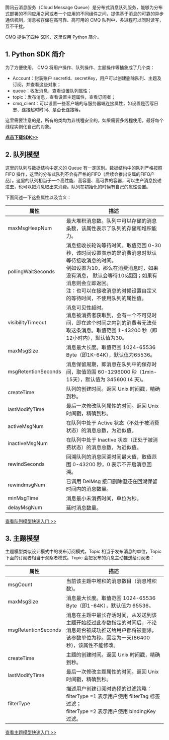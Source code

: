 腾讯云消息服务（Cloud Message Queue）是分布式消息队列服务，能够为分布式部署的不同应用之间或者一个应用的不同组件之间，提供基于消息的可靠的异步通信机制，消息被存储在高可靠、高可用的 CMQ 队列中，多进程可以同时读写，互不干扰。

CMQ 提供了四种 SDK，这里仅用 Python 简介。

## 1. Python SDK 简介

为了方便使用， CMQ 将用户操作、队列操作、主题操作等抽象成了几个类：

- Account：封装账户 secretId、secretKey，用户可以创建删除队列、主题及订阅，并查看这些对象；
- queue：收发消息，查看设置队列属性；
- topic：发布消息，查看设置主题属性，查看订阅者；
- cmq_client：可以设置一些客户端的与服务器端连接属性，如设置是否写日志、连接超时时间、是否长连接等。

这里需要注意的是，所有的类均为非线程安全的，如果需要多线程使用，最好每个线程实例化自己的对象。


**[点击下载SDK>>](https://www.qcloud.com/document/product/406/6107)**


## 2. 队列模型

这里的队列与数据结构中定义的 Queue 有一定区别。数据结构中的队列严格按照 FIFO 操作，这里的分布式队列不会有严格的FIFO（后续会推出专属的FIFO产品）。这里的队列相当于一个高性能、高容量、高可靠的容器，可以生产消息投递进去，也可以把消息取出来消费。队列在初始化的时候有自己的属性设置。

下面简述一下这些属性以及含义：

| 属性 | 描述 |
|---------|---------|
| maxMsgHeapNum | 最大堆积消息数。队列中可以存储的消息条数，该属性表示了队列的存储和堆积能力。 |
| pollingWaitSeconds | 消息接收长轮询等待时间。取值范围 0-30 秒，该时间设置表示的是消费消息时默认等待接收消息的时间。<br>例如设置为10，那么在消费消息时，如果没有消息， 默认会等待10s返回；如果有消息则会立即返回。<br>注：也可以在接收消息的时候设置自定义的等待时间，不使用队列的属性值。 | 
| visibilityTimeout | 消息可见性超时。<br>消息被消费者获取到，会有一个不可见时间，即在这个时间之内别的消费者无法获取这条消息。取值范围 1-43200 秒（即12小时内），默认值为30。 | 
| maxMsgSize | 消息最大长度。取值范围 1024-65536 Byte（即1K-64K），默认值为65536。 | 
| msgRetentionSeconds | 消息保留周期，即消息在队列中的保存时间，取值范围 60-1296000 秒（1min-15天），默认值为 345600 (4 天)。 | 
| createTime | 队列的创建时间。返回 Unix 时间戳，精确到秒。 | 
| lastModifyTime | 最后一次修改队列属性的时间。返回 Unix 时间戳，精确到秒。 | 
| activeMsgNum | 在队列中处于 Active 状态（不处于被消费状态）的消息总数，为近似值。 |  
| inactiveMsgNum | 在队列中处于 Inactive 状态（正处于被消费状态）的消息总数，为近似值。 | 
| rewindSeconds | 回溯队列的消息回溯时间最大值，取值范围 0-43200 秒，0 表示不开启消息回溯。 | 
| rewindmsgNum | 已调用 DelMsg 接口删除但还在回溯保留时间内的消息数量。 | 
| minMsgTime | 消息最小未消费时间，单位为秒。 | 
| delayMsgNum | 延时消息数量。| 

[查看队列模型快速入门 >>](/document/product/406/8436)

## 3. 主题模型

主题模型类似设计模式中的发布订阅模式，Topic 相当于发布消息的单位，Topic 下面的订阅者相当于观察者模式。Topic 会把发布的消息主动推送给订阅者：
    

| 属性 | 描述 |
|---------|---------|
| msgCount | 当前该主题中堆积的消息数目（消息堆积数)。 |
| maxMsgSize | 消息最大长度。取值范围 1024-65536 Byte（即1-64K），默认值为 65536。 |
| msgRetentionSeconds | 消息在主题中最长存活时间，从发送到该主题开始经过此参数指定的时间后，不论消息是否被成功推送给用户都将被删除，该参数单位为秒。固定为一天(86400秒)，该属性不能修改。 |
| createTime | 主题的创建时间。返回 Unix 时间戳，精确到秒。 |
| lastModifyTime | 最后一次修改主题属性的时间。返回 Unix 时间戳，精确到秒。 |
| filterType | 描述用户创建订阅时选择的过滤策略：<br> filterType =1 表示用户使用 filterTag 标签过滤；<br>filterType =2 表示用户使用 bindingKey 过滤。 |

[查看主题模型快速入门 >>](/document/product/406/8437)
